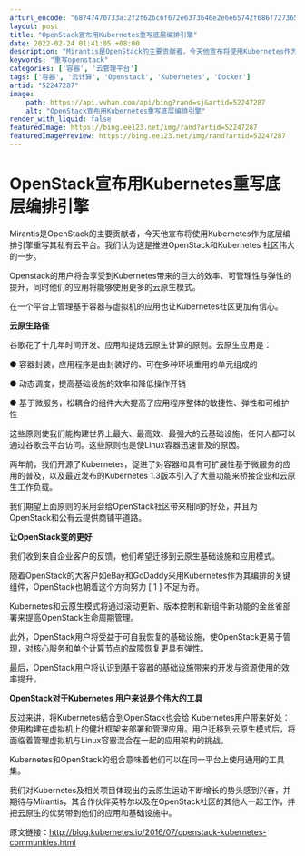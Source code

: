 ```yaml
---
arturl_encode: "68747470733a:2f2f626c6f672e6373646e2e6e65742f686f727365666f6f74:2f61727469636c652f64657461696c732f3532323437323837"
layout: post
title: "OpenStack宣布用Kubernetes重写底层编排引擎"
date: 2022-02-24 01:41:05 +08:00
description: "Mirantis是OpenStack的主要贡献者，今天他宣布将使用Kubernetes作为底层编排引"
keywords: "重写openstack"
categories: ['容器', '云管理平台']
tags: ['容器', '云计算', 'Openstack', 'Kubernetes', 'Docker']
artid: "52247287"
image:
    path: https://api.vvhan.com/api/bing?rand=sj&artid=52247287
    alt: "OpenStack宣布用Kubernetes重写底层编排引擎"
render_with_liquid: false
featuredImage: https://bing.ee123.net/img/rand?artid=52247287
featuredImagePreview: https://bing.ee123.net/img/rand?artid=52247287
---
```


# OpenStack宣布用Kubernetes重写底层编排引擎

Mirantis是OpenStack的主要贡献者，今天他宣布将使用Kubernetes作为底层编排引擎重写其私有云平台。我们认为这是推进OpenStack和Kubernetes 社区伟大的一步。

Openstack的用户将会享受到Kubernetes带来的巨大的效率、可管理性与弹性的提升，同时他们的应用将能够使用更多的云原生模式。

在一个平台上管理基于容器与虚拟机的应用也让Kubernetes社区更加有信心。

**云原生路径**

谷歌花了十几年时间开发、应用和提炼云原生计算的原则。云原生应用是：

● 容器封装，应用程序是由封装好的、可在多种环境重用的单元组成的

● 动态调度，提高基础设施的效率和降低操作开销

● 基于微服务，松耦合的组件大大提高了应用程序整体的敏捷性、弹性和可维护性

这些原则使我们能构建世界上最大、最高效、最强大的云基础设施，任何人都可以通过谷歌云平台访问。这些原则也是使Linux容器迅速普及的原因。

两年前，我们开源了Kubernetes，促进了对容器和具有可扩展性基于微服务的应用的普及，以及最近发布的Kubernetes 1.3版本引入了大量功能来桥接企业和云原生工作负载。

我们期望上面原则的采用会给OpenStack社区带来相同的好处，并且为OpenStack和公有云提供商铺平道路。

**让OpenStack变的更好**

我们收到来自企业客户的反馈，他们希望迁移到云原生基础设施和应用模式。

随着OpenStack的大客户如eBay和GoDaddy采用Kubernetes作为其编排的关键组件，OpenStack也朝着这个方向努力 [ 1 ] 不足为奇。

Kubernetes和云原生模式将通过滚动更新、版本控制和新组件新功能的金丝雀部署来提高OpenStack生命周期管理。

此外，OpenStack用户将受益于可自我恢复的基础设施，使OpenStack更易于管理，对核心服务和单个计算节点的故障恢复更具有弹性。

最后，OpenStack用户将认识到基于容器的基础设施带来的开发与资源使用的效率提升。

**OpenStack对于Kubernetes 用户来说是个伟大的工具**

反过来讲，将Kubernetes结合到OpenStack也会给 Kubernetes用户带来好处：使用构建在虚拟机上的健壮框架来部署和管理应用。用户迁移到云原生模式后，将面临着管理虚拟机与Linux容器混合在一起的应用架构的挑战。

Kubernetes和OpenStack的组合意味着他们可以在同一平台上使用通用的工具集。

我们对Kubernetes及相关项目体现出的云原生运动不断增长的势头感到兴奋，并期待与Mirantis，其合作伙伴英特尔以及在OpenStack社区的其他人一起工作，并把云原生的优势带到他们的应用和基础设施中。

原文链接：http://blog.kubernetes.io/2016/07/openstack-kubernetes-communities.html